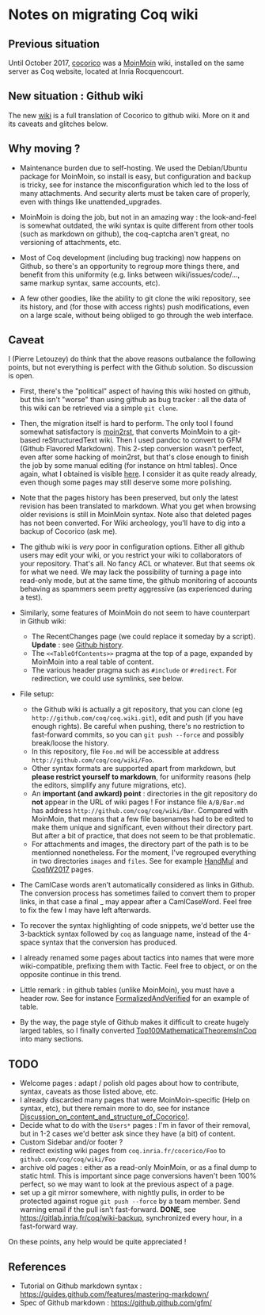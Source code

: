 Notes on migrating Coq wiki 
===========================

## Previous situation ##

Until October 2017, [cocorico](http://coq.inria.fr/cocorico-old/) was a [MoinMoin](https://moinmo.in/) wiki, installed on the same server as Coq website, located at Inria Rocquencourt.

## New situation : Github wiki ##

The new [wiki](Home) is a full translation of Cocorico to github wiki.
More on it and its caveats and glitches below.

## Why moving ? ##

- Maintenance burden due to self-hosting. We used the Debian/Ubuntu package for MoinMoin, so install is easy, but configuration and backup is tricky, see for instance the misconfiguration which led to the loss of many attachments. And security alerts must be taken care of properly, even with things like unattended_upgrades.

- MoinMoin is doing the job, but not in an amazing way : the look-and-feel is somewhat outdated, the wiki syntax is quite different from other tools (such as markdown on github), the coq-captcha aren't great, no versioning of attachments, etc.

- Most of Coq development (including bug tracking) now happens on Github, so there's an opportunity to regroup more things there, and benefit from this uniformity (e.g. links between wiki/issues/code/..., same markup syntax, same accounts, etc).

- A few other goodies, like the ability to git clone the wiki repository, see its history, and (for those with access rights) push modifications, even on a large scale, without being obliged to go through the web interface.

## Caveat ##

I (Pierre Letouzey) do think that the above reasons outbalance the following points, but not everything is perfect with the Github solution. So discussion is open.

- First, there's the "political" aspect of having this wiki hosted on github, but this isn't "worse" than using github as bug tracker : all the data of this wiki can be retrieved via a simple `git clone`.

- Then, the migration itself is hard to perform. The only tool I found somewhat satisfactory is [moin2rst](https://github.com/mgaitan/moin2git.git), that converts MoinMoin to a git-based reStructuredText wiki. Then I used pandoc to convert to GFM (Github Flavored Markdown). This 2-step conversion wasn't perfect, even after some hacking of moin2rst, but that's close enough to finish the job by some manual editing (for instance on html tables). Once again, what I obtained is visible [here](Home). I consider it as quite ready already, even though some pages may still deserve some more polishing. 

- Note that the pages history has been preserved, but only the latest revision has been translated to markdown. What you get when browsing older revisions is still in MoinMoin syntax. Note also that deleted pages has not been converted. For Wiki archeology, you'll have to dig into a backup of Cocorico (ask me). 

- The github wiki is *very* poor in configuration options. Either all github users may edit your wiki, or you restrict your wiki to collaborators of your repository. That's all. No fancy ACL or whatever. But that seems ok for what we need. We may lack the possibility of turning a page into read-only mode, but at the same time, the github monitoring of accounts behaving as spammers seem pretty aggressive (as experienced during a test).

- Similarly, some features of MoinMoin do not seem to have counterpart in Github wiki: 
  - The RecentChanges page (we could replace it someday by a script). **Update** : see [Github history](_history).
  - The `<<TableOfContents>>` pragma at the top of a page, expanded by MoinMoin into a real table of content.
  - The various header pragma such as `#include` or `#redirect`. For redirection, we could use symlinks, see below.

- File setup:
   - the Github wiki is actually a git repository, that you can clone (eg `http://github.com/coq/coq.wiki.git`), edit and push (if you have enough rights). Be careful when pushing, there's no restriction to fast-forward commits, so you can `git push --force` and possibly break/loose the history.
   - In this repository, file `Foo.md` will be accessible at address `http://github.com/coq/coq/wiki/Foo`.
   - Other syntax formats are supported apart from markdown, but **please restrict yourself to markdown**, for uniformity reasons (help the editors, simplify any future migrations, etc).
   - An **important (and awkard) point** : directories in the git repository do **not** appear in the URL of wiki pages ! For instance file `A/B/Bar.md` has address `http://github.com/coq/coq/wiki/Bar`. Compared with MoinMoin,
that means that a few file basenames had to be edited to make them unique and significant, even without their directory part. But after a bit of practice, that does not seem to be that problematic.
   - For attachments and images, the directory part of the path is to be mentionned nonetheless. For the moment, I've regrouped everything in two directories `images` and `files`. See for example [HandMul](HandMul) and [CoqIW2017](CoqIW2017) pages.

- The CamlCase words aren't automatically considered as links in Github. The conversion process has sometimes failed to convert them to proper links, in that case a final _ may appear after a CamlCaseWord. Feel free to fix the few I may have left afterwards.

- To recover the syntax highlighting of code snippets, we'd better use the 3-backtick syntax followed by `coq` as language name, instead of the 4-space syntax that the conversion has produced.

- I already renamed some pages about tactics into names that were more wiki-compatible, prefixing them with Tactic. Feel free to object, or on the opposite continue in this trend.

- Little remark : in github tables (unlike MoinMoin), you must have a header row. See for instance [FormalizedAndVerified](FormalizedAndVerified) for an example of table.

- By the way, the page style of Github makes it difficult to create hugely larged tables, so I finally converted [Top100MathematicalTheoremsInCoq](Top100MathematicalTheoremsInCoq) into many sections.

## TODO ##

- Welcome pages : adapt / polish old pages about how to contribute, syntax, caveats as those listed above, etc.
- I already discarded many pages that were MoinMoin-specific (Help on syntax, etc), but there remain more to do, see for instance [Discussion_on_content_and_structure_of_Cocorico!](Discussion_on_content_and_structure_of_Cocorico!).
- Decide what to do with the `Users*` pages : I'm in favor of their removal, but in 1-2 cases we'd better ask since they have (a bit) of content. 
- Custom Sidebar and/or footer ?
- redirect existing wiki pages from `coq.inria.fr/cocorico/Foo` to `github.com/coq/coq/wiki/Foo`
- archive old pages : either as a read-only MoinMoin, or as a final dump to static html. This is important since page conversions haven't been 100% perfect, so we may want to look at the previous aspect of a page.
- set up a git mirror somewhere, with nightly pulls, in order to be protected against rogue `git push --force` by a team member. Send warning email if the pull isn't fast-forward. **DONE**, see <https://gitlab.inria.fr/coq/wiki-backup>, synchronized every hour, in a fast-forward way.

On these points, any help would be quite appreciated !

## References ##

- Tutorial on Github markdown syntax : <https://guides.github.com/features/mastering-markdown/>
- Spec of Github markdown : <https://github.github.com/gfm/>